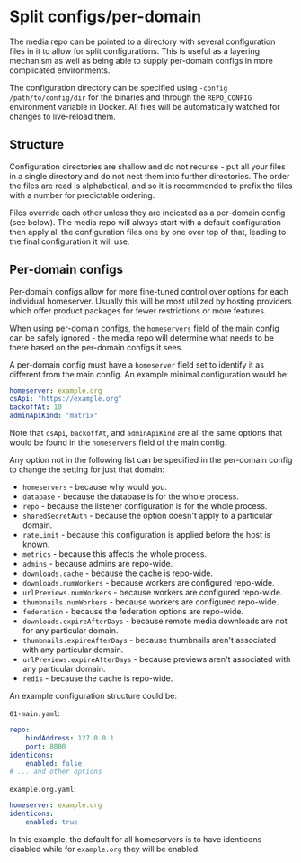 # Split configs/per-domain

The media repo can be pointed to a directory with several configuration files in it to allow
for split configurations. This is useful as a layering mechanism as well as being able to
supply per-domain configs in more complicated environments.

The configuration directory can be specified using `-config /path/to/config/dir` for the binaries
and through the `REPO_CONFIG` environment variable in Docker. All files will be automatically watched
for changes to live-reload them.

## Structure

Configuration directories are shallow and do not recurse - put all your files in a single directory
and do not nest them into further directories. The order the files are read is alphabetical, and so
it is recommended to prefix the files with a number for predictable ordering.

Files override each other unless they are indicated as a per-domain config (see below). The media
repo will always start with a default configuration then apply all the configuration files one by
one over top of that, leading to the final configuration it will use.

## Per-domain configs

Per-domain configs allow for more fine-tuned control over options for each individual homeserver.
Usually this will be most utilized by hosting providers which offer product packages for fewer
restrictions or more features.

When using per-domain configs, the `homeservers` field of the main config can be safely ignored -
the media repo will determine what needs to be there based on the per-domain configs it sees.

A per-domain config must have a `homeserver` field set to identify it as different from the main
config. An example minimal configuration would be:

```yaml
homeserver: example.org
csApi: "https://example.org"
backoffAt: 10
adminApiKind: "matrix"
```

Note that `csApi`, `backoffAt`, and `adminApiKind` are all the same options that would be found
in the `homeservers` field of the main config.

Any option not in the following list can be specified in the per-domain config to change the setting
for just that domain:

* `homeservers` - because why would you.
* `database` - because the database is for the whole process.
* `repo` - because the listener configuration is for the whole process.
* `sharedSecretAuth` - because the option doesn't apply to a particular domain.
* `rateLimit` - because this configuration is applied before the host is known.
* `metrics` - because this affects the whole process.
* `admins` - because admins are repo-wide.
* `downloads.cache` - because the cache is repo-wide.
* `downloads.numWorkers` - because workers are configured repo-wide.
* `urlPreviews.numWorkers` - because workers are configured repo-wide.
* `thumbnails.numWorkers` - because workers are configured repo-wide.
* `federation` - because the federation options are repo-wide.
* `downloads.expireAfterDays` - because remote media downloads are not for any particular domain.
* `thumbnails.expireAfterDays` - because thumbnails aren't associated with any particular domain.
* `urlPreviews.expireAfterDays` - because previews aren't associated with any particular domain.
* `redis` - because the cache is repo-wide.

An example configuration structure could be:

`01-main.yaml`:

```yaml
repo:
    bindAddress: 127.0.0.1
    port: 8000
identicons:
    enabled: false
# ... and other options
```

`example.org.yaml`:

```yaml
homeserver: example.org
identicons:
    enabled: true
```

In this example, the default for all homeservers is to have identicons disabled while for
`example.org` they will be enabled.
